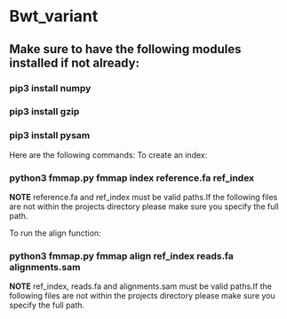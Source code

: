 # Bwt_variant #

## Make sure to have the following modules installed if not already: ##

### pip3 install numpy ###
### pip3 install gzip ###
### pip3 install pysam ###

Here are the following commands:
To create an index:

### python3 fmmap.py fmmap index reference.fa ref_index ###

**NOTE**
reference.fa and ref_index must be valid paths.If the following files
are not within the projects directory please make sure you specify the 
full path. 

To run the align function:
### python3 fmmap.py fmmap align ref_index reads.fa alignments.sam ###

**NOTE**
ref_index, reads.fa and alignments.sam must be valid paths.If the following files
are not within the projects directory please make sure you specify the 
full path. 

